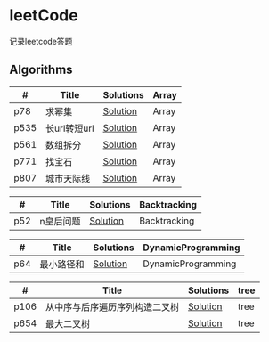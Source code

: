 # leetCode
记录leetcode答题

## Algorithms

|  #  |      Title     |   Solutions   |  Array                 
|-----|----------------|---------------|-------------
|p78|求幂集|[Solution](https://github.com/szuming/leetCode/blob/master/src/Array/p78.java)|Array
|p535|长url转短url|[Solution](https://github.com/szuming/leetCode/blob/master/src/Array/p535.java)|Array
|p561|数组拆分|[Solution](https://github.com/szuming/leetCode/blob/master/src/Array/p561.java)|Array
|p771|找宝石|[Solution](https://github.com/szuming/leetCode/blob/master/src/Array/p771.java)|Array
|p807|城市天际线|[Solution](https://github.com/szuming/leetCode/blob/master/src/Array/p807.java)|Array

|  #  |      Title     |   Solutions   |  Backtracking                 
|-----|----------------|---------------|-------------
|p52|n皇后问题|[Solution](https://github.com/szuming/leetCode/blob/master/src/Backtracking/p52.java)|Backtracking

|  #  |      Title     |   Solutions   |  DynamicProgramming                 
|-----|----------------|---------------|-------------
|p64|最小路径和|[Solution](https://github.com/szuming/leetCode/blob/master/src/DynamicProgramming/p64.java)|DynamicProgramming


|  #  |      Title     |   Solutions   |  tree                 
|-----|----------------|---------------|-------------
|p106|从中序与后序遍历序列构造二叉树|[Solution](https://github.com/szuming/leetCode/blob/master/src/tree/p106.java)|tree
|p654|最大二叉树|[Solution](https://github.com/szuming/leetCode/blob/master/src/tree/p654.java)|tree
